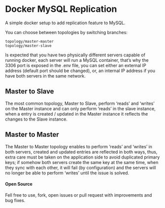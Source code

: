 # Docker MySQL Replication

A simple docker setup to add replication feature to MySQL.

You can choose between topologies by switching branches:

	topology/master-master
	topology/master-slave

Is expected that you have two physically different servers capable of running docker, each server will run a MySQL container, that’s why the 3306 port is exposed in the .env file, you can set either an external IP address (default port should be changed), or, an internal IP address if you have both servers in the same network.

## Master to Slave

The most common topology, Master to Slave, perform ‘reads’ and ‘writes’ on the Master instance and can only perform ‘reads’ in the slave instance, when a entry is created / updated in the Master instance it reflects the changes to the Slave instance.

## Master to Master

The Master to Master topology enables to perform ‘reads’ and ‘writes’ in both servers, created and updated entries are reflected in both ways, thus, extra care must be taken on the application side to avoid duplicated primary keys; if somehow both servers create the same key at the same time, when they sync with each other, it will fail (by configuration) and the servers will no longer be able to perform ‘writes’ until the issue is solved.

#### Open Source

Fell free to use, fork, open issues or pull request with improvements and bug fixes.
